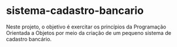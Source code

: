 # sistema-cadastro-bancario
Neste projeto, o objetivo é exercitar os princípios da Programação Orientada a Objetos por meio da criação de um pequeno sistema de cadastro bancário.
